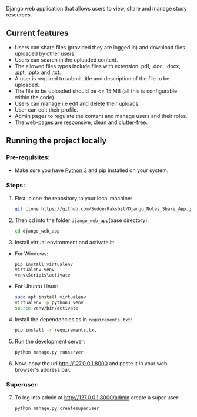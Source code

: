 Django web application that allows users to view, share and manage study resources. 

## Current features

* Users can share files (provided they are logged in) and download files uploaded by other users.
* Users can search in the uploaded content.
* The allowed files types include files with extension .pdf, .doc, .docx, .ppt, .pptx and .txt.
* A user is required to submit title and description of the file to be uploaded.
* The file to be uploaded should be <= 15 MB (all this is configurable within the code).
* Users can manage i.e edit and delete their uploads.
* User can edit their profile.
* Admin pages to regulate the content and manage users and their roles.
* The web-pages are responsive, clean and clutter-free.

## Running the project locally

### Pre-requisites:

* Make sure you have [Python 3](https://www.python.org/downloads/) and pip installed on your system.

### Steps:

1. First, clone the repository to your local machine: 
  
   ```bash
   git clone https://github.com/SudoerRakshit/Django_Notes_Share_App.git
   ```
  
2. Then cd into the folder `django_web_app`(base directory):

   ```bash
   cd django_web_app
   ```

3. Install virtual environment and activate it:
* For Windows:
   ```bash
   pip install virtualenv
   virtualenv venv
   venv\Scripts\activate
   ```
* For Ubuntu Linux:
   ```bash
   sudo apt install virtualenv
   virtualenv -p python3 venv
   source venv/bin/activate
   ```
  
4. Install the dependencies as in `requirements.txt`:
  
   ```bash
   pip install -r requirements.txt
   ```
  
5. Run the development server:</li>

   ```bash
   python manage.py runserver
   ```

6. Now, copy the url http://127.0.0.1:8000 and paste it in your web browser's address bar. 

### Superuser:

7. To log into admin at http://127.0.0.1:8000/admin create a super user:

   ```bash
   python manage.py createsuperuser
   ```
